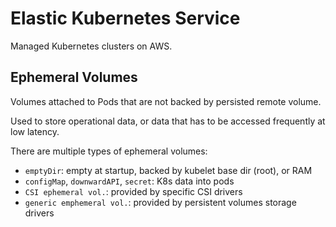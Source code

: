 # Elastic Kubernetes Service

Managed Kubernetes clusters on AWS.

## Ephemeral Volumes

Volumes attached to Pods that are not backed by persisted remote volume.

Used to store operational data, or data that has to be accessed frequently
at low latency.

There are multiple types of ephemeral volumes:

- `emptyDir`: empty at startup, backed by kubelet base dir (root), or RAM
- `configMap`, `downwardAPI`, `secret`: K8s data into pods
- `CSI ephemeral vol.`: provided by specific CSI drivers
- `generic emphemeral vol.`: provided by persistent volumes storage drivers



